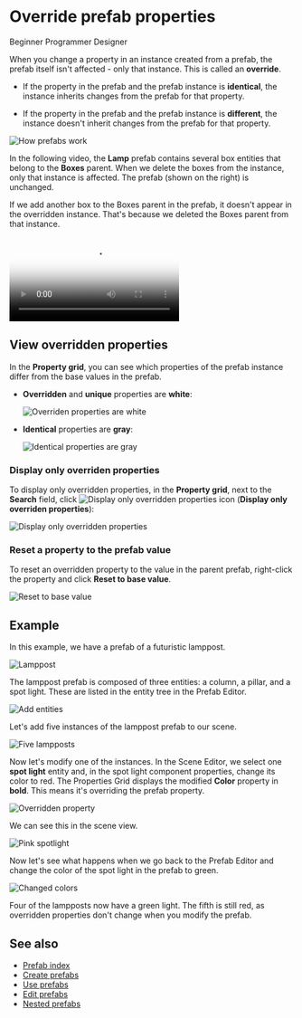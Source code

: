 # Override prefab properties
<span class="label label-doc-level">Beginner</span>
<span class="label label-doc-audience">Programmer</span>
<span class="label label-doc-audience">Designer</span>

When you change a property in an instance created from a prefab, the prefab itself isn't affected - only that instance. This is called an **override**. 

* If the property in the prefab and the prefab instance is **identical**, the instance inherits changes from the prefab for that property.

* If the property in the prefab and the prefab instance is **different**, the instance doesn't inherit changes from the prefab for that property.

![How prefabs work](media/create-manage-prefabs-how-prefabs-work.png)

In the following video, the **Lamp** prefab contains several box entities that belong to the **Boxes** parent. When we delete the boxes from the instance, only that instance is affected. The prefab (shown on the right) is unchanged.

If we add another box to the Boxes parent in the prefab, it doesn't appear in the overridden instance. That's because we deleted the Boxes parent from that instance.

<p>
<video autoplay loop class="responsive-video" poster="media/delete-boxes-from-prefab-instance.jpg">
   <source src="media/delete-boxes-from-prefab-instance.mp4" type="video/mp4">
</video>
</p>

## View overridden properties

In the **Property grid**, you can see which properties of the prefab instance differ from the base values in the prefab.

* **Overridden** and **unique** properties are **white**:

    ![Overriden properties are white](media/use-prefabs-overriden-properties-appear-white.png) 

* **Identical** properties are **gray**:

    ![Identical properties are gray](media/use-prefabs-identical-properties-appear-gray.png)

### Display only overriden properties

To display only overridden properties, in the **Property grid**, next to the **Search** field, click ![Display only overridden properties icon](media/display-only-overriden-properties-icon.png) (**Display only overriden properties**):

![Display only overridden properties](media/use-prefabs-display-only-overriden-properties.png)

### Reset a property to the prefab value

To reset an overridden property to the value in the parent prefab, right-click the property and click **Reset to base value**.

![Reset to base value](media/use-prefabs-reset-property-to-base-value.png)

## Example

In this example, we have a prefab of a futuristic lamppost.

![Lamppost](media/lamppost.png)

The lamppost prefab is composed of three entities: a column, a pillar, and a spot light. These are listed in the entity tree in the Prefab Editor.

![Add entities](media/lamppost2.png)

Let's add five instances of the lamppost prefab to our scene.

![Five lampposts](media/lamppost3.png)

Now let's modify one of the instances. In the Scene Editor, we select one **spot light** entity and, in the spot light component properties, change its color to red. The Properties Grid displays the modified **Color** property in **bold**. This means it's overriding the prefab property.

![Overridden property](media/lamppost5.png)

We can see this in the scene view.

![Pink spotlight](media/lamppost4.png)

Now let's see what happens when we go back to the Prefab Editor and change the color of the spot light in the prefab to green.

![Changed colors](media/lamppost7.png)

Four of the lampposts now have a green light. The fifth is still red, as overridden properties don't change when you modify the prefab.

## See also

* [Prefab index](prefabs.md)
* [Create prefabs](create-prefabs.md)
* [Use prefabs](use-prefabs.md)
* [Edit prefabs](edit-prefabs.md)
* [Nested prefabs](nested-prefabs.md)